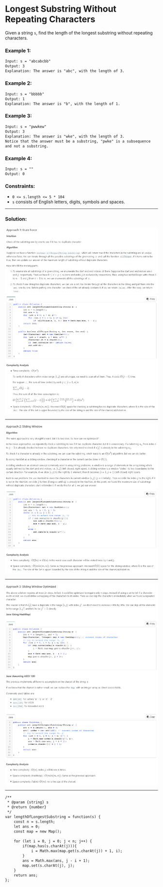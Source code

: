# Longest Substring Without Repeating Characters

Given a string `s`, find the length of the longest substring without repeating characters.

### Example 1:

```
Input: s = "abcabcbb"
Output: 3
Explanation: The answer is "abc", with the length of 3.
```

### Example 2:

```
Input: s = "bbbbb"
Output: 1
Explanation: The answer is "b", with the length of 1.
```

### Example 3:

```
Input: s = "pwwkew"
Output: 3
Explanation: The answer is "wke", with the length of 3.
Notice that the answer must be a substring, "pwke" is a subsequence and not a substring.
```

### Example 4:

```
Input: s = ""
Output: 0
```

### Constraints:

- `0 <= s.length <= 5 * 104`
- `s` consists of English letters, digits, symbols and spaces.

---

### Solution:

![Approach1-01](pics/LongestSubstringWithoutRepeatingCharacters_Approach1-01.PNG)
![Approach1-02](pics/LongestSubstringWithoutRepeatingCharacters_Approach1-02.PNG)

---

![Approach2-01](pics/LongestSubstringWithoutRepeatingCharacters_Approach2-01.PNG)
![Approach2-02](pics/LongestSubstringWithoutRepeatingCharacters_Approach2-02.PNG)

---

![Approach3-01](pics/LongestSubstringWithoutRepeatingCharacters_Approach3-01.PNG)
![Approach3-02](pics/LongestSubstringWithoutRepeatingCharacters_Approach3-02.PNG)

---

```
/**
 * @param {string} s
 * @return {number}
 */
var lengthOfLongestSubstring = function(s) {
    const n = s.length;
    let ans = 0;
    const map = new Map();

    for (let i = 0, j = 0; j < n; j++) {
        if(map.has(s.charAt(j))){
            i = Math.max(map.get(s.charAt(j)) + 1, i);
        }
        ans = Math.max(ans, j - i + 1);
        map.set(s.charAt(j), j);
    }
    return ans;
};
```

